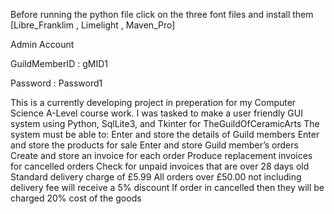 Before running the python file click on the three font files and install them [Libre_Franklim , Limelight , Maven_Pro]

Admin Account

GuildMemberID : gMID1

Password : Password1

This is a currently developing project in preperation for my Computer Science A-Level course work.
I was tasked to make a user friendly GUI system using Python, SqlLite3, and Tkinter for TheGuildOfCeramicArts 
The system must be able to:
  Enter and store the details of Guild members
  Enter and store the products for sale
  Enter and store Guild member’s orders
  Create and store an invoice for each order
  Produce replacement invoices for cancelled orders
  Check for unpaid invoices that are over 28 days old
  Standard delivery charge of £5.99
  All orders over £50.00 not including delivery fee will receive a 5% discount
  If order in cancelled then they will be charged 20% cost of the goods
